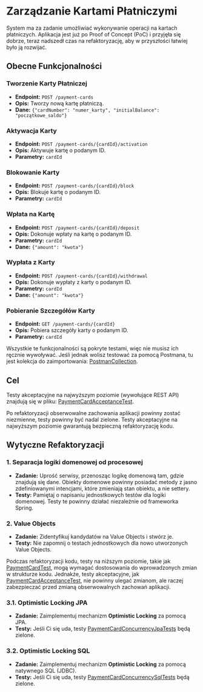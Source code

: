# Zarządzanie Kartami Płatniczymi

System ma za zadanie umożliwiać wykonywanie operacji na kartach płatniczych.
Aplikacja jest już po Proof of Concept (PoC) i przyjęła się dobrze, teraz nadszedł czas na refaktoryzację, aby w przyszłości łatwiej było ją rozwijać.

## Obecne Funkcjonalności

### Tworzenie Karty Płatniczej
- **Endpoint:** `POST /payment-cards`
- **Opis:** Tworzy nową kartę płatniczą.
- **Dane:** `{"cardNumber": "numer_karty", "initialBalance": "początkowe_saldo"}`

### Aktywacja Karty
- **Endpoint:** `POST /payment-cards/{cardId}/activation`
- **Opis:** Aktywuje kartę o podanym ID.
- **Parametry:** `cardId`

### Blokowanie Karty
- **Endpoint:** `POST /payment-cards/{cardId}/block`
- **Opis:** Blokuje kartę o podanym ID.
- **Parametry:** `cardId`

### Wpłata na Kartę
- **Endpoint:** `POST /payment-cards/{cardId}/deposit`
- **Opis:** Dokonuje wpłaty na kartę o podanym ID.
- **Parametry:** `cardId`
- **Dane:** `{"amount": "kwota"}`

### Wypłata z Karty
- **Endpoint:** `POST /payment-cards/{cardId}/withdrawal`
- **Opis:** Dokonuje wypłaty z karty o podanym ID.
- **Parametry:** `cardId`
- **Dane:** `{"amount": "kwota"}`

### Pobieranie Szczegółów Karty
- **Endpoint:** `GET /payment-cards/{cardId}`
- **Opis:** Pobiera szczegóły karty o podanym ID.
- **Parametry:** `cardId`


Wszystkie te funkcjonalności są pokryte testami, więc nie musisz ich ręcznie wywoływać.
Jeśli jednak wolisz testować za pomocą Postmana, tu jest kolekcja do zaimportowania: [PostmanCollection](../../../../../src/main/resources/static/oop/PaymentCard.postman_collection.json).

## Cel

Testy akceptacyjne na najwyższym poziomie (wywołujące REST API) znajdują się w pliku: [PaymentCardAcceptanceTest](../../../../test/java/wzorce/oop/PaymentCardAcceptanceTest.java).

Po refaktoryzacji obserwowalne zachowania aplikacji powinny zostać niezmienne, testy powinny być nadal zielone.
Testy akceptacyjne na najwyższym poziomie gwarantują bezpieczną refaktoryzację kodu.

## Wytyczne Refaktoryzacji

### 1. Separacja logiki domenowej od procesowej
- **Zadanie:** Uprość serwisy, przenosząc logikę domenową tam, gdzie znajdują się dane. Obiekty domenowe powinny posiadać metody z jasno zdefiniowanymi intencjami, które zmieniają stan obiektu, a nie settery.
- **Testy:** Pamiętaj o napisaniu jednostkowych testów dla logiki domenowej. Testy te powinny działać niezależnie od frameworka Spring.

### 2. Value Objects
- **Zadanie:** Zidentyfikuj kandydatów na Value Objects i stwórz je.
- **Testy:** Nie zapomnij o testach jednostkowych dla nowo utworzonych Value Objects.

Podczas refaktoryzacji kodu, testy na niższym poziomie, takie jak [PaymentCardTest](../../../../test/java/wzorce/oop/PaymentCardTest.java), mogą wymagać dostosowania do wprowadzonych zmian w strukturze kodu.
Jednakże, testy akceptacyjne, jak [PaymentCardAcceptanceTest](../../../../test/java/wzorce/oop/PaymentCardAcceptanceTest.java), nie powinny ulegać zmianom, ale raczej zabezpieczać przed zmianą obserwowalnych zachowań aplikacji.

### 3.1. Optimistic Locking JPA
- **Zadanie:** Zaimplementuj mechanizm **Optimistic Locking** za pomocą JPA.
- **Testy:** Jeśli Ci się uda, testy [PaymentCardConcurrencyJpaTests](../../../../test/java/wzorce/oop/PaymentCardConcurrencyJpaTests.java) będą zielone.

### 3.2. Optimistic Locking SQL
- **Zadanie:** Zaimplementuj mechanizm **Optimistic Locking** za pomocą natywnego SQL (JDBC).
- **Testy:** Jeśli Ci się uda, testy [PaymentCardConcurrencySqlTests](../../../../test/java/wzorce/oop/PaymentCardConcurrencySqlTests.java) będą zielone.
